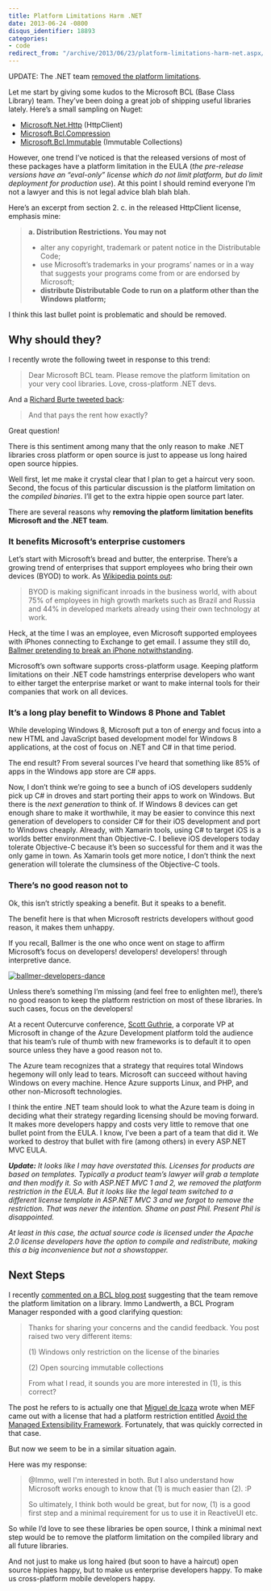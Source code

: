 ```yaml
---
title: Platform Limitations Harm .NET
date: 2013-06-24 -0800
disqus_identifier: 18893
categories:
- code
redirect_from: "/archive/2013/06/23/platform-limitations-harm-net.aspx/"
---
```


UPDATE: The .NET team [removed the platform
limitations](http://blogs.msdn.com/b/dotnet/archive/2013/11/13/pcl-and-net-nuget-libraries-are-now-enabled-for-xamarin.aspx).

Let me start by giving some kudos to the Microsoft BCL (Base Class
Library) team. They’ve been doing a great job of shipping useful
libraries lately. Here’s a small sampling on Nuget:

-   [Microsoft.Net.Http](https://nuget.org/packages/Microsoft.Net.Http)
    (HttpClient)
-   [Microsoft.Bcl.Compression](https://nuget.org/packages/Microsoft.Bcl.Compression/ "Microsoft BCL Compression")
-   [Microsoft.Bcl.Immutable](https://nuget.org/packages/Microsoft.Bcl.Immutable/ "Immutable collections")
    (Immutable Collections)

However, one trend I’ve noticed is that the released versions of most of
these packages have a platform limitation in the EULA (*the pre-release
versions have an “eval-only” license which do not limit platform, but do
limit deployment for production use*). At this point I should remind
everyone I’m not a lawyer and this is not legal advice blah blah blah.

Here’s an excerpt from section 2. c. in the released HttpClient license,
emphasis mine:

> **a. Distribution Restrictions. You may not**
>
> -   alter any copyright, trademark or patent notice in the
>     Distributable Code;
> -   use Microsoft’s trademarks in your programs’ names or in a way
>     that suggests your programs come from or are endorsed by
>     Microsoft;
> -   **distribute Distributable Code to run on a platform other than
>     the Windows platform;**

I think this last bullet point is problematic and should be removed.

Why should they?
----------------

I recently wrote the following tweet in response to this trend:

> Dear Microsoft BCL team. Please remove the platform limitation on your
> very cool libraries. Love, cross-platform .NET devs.

And a [Richard Burte tweeted
back](https://twitter.com/arebee/status/349214825802506240 "Tweet"):

> And that pays the rent how exactly?

Great question!

There is this sentiment among many that the only reason to make .NET
libraries cross platform or open source is just to appease us long
haired open source hippies.

Well first, let me make it crystal clear that I plan to get a haircut
very soon. Second, the focus of this particular discussion is the
platform limitation on the *compiled binaries*. I’ll get to the extra
hippie open source part later.

There are several reasons why **removing the platform limitation
benefits Microsoft and the .NET team**.

### It benefits Microsoft’s enterprise customers

Let’s start with Microsoft’s bread and butter, the enterprise. There’s a
growing trend of enterprises that support employees who bring their own
devices (BYOD) to work. As [Wikipedia points
out](http://en.wikipedia.org/wiki/Bring_your_own_device "BYOD on Wikipedia"):

> BYOD is making significant inroads in the business world, with about
> 75% of employees in high growth markets such as Brazil and Russia and
> 44% in developed markets already using their own technology at work.

Heck, at the time I was an employee, even Microsoft supported employees
with iPhones connecting to Exchange to get email. I assume they still
do, [Ballmer pretending to break an iPhone
notwithstanding](http://gizmodo.com/5357235/ballmer-busts-microsoft-staffer-taking-his-photo-with-an-iphoneuh-oh "Ballmer pretends to break iPhone").

Microsoft’s own software supports cross-platform usage. Keeping platform
limitations on their .NET code hamstrings enterprise developers who want
to either target the enterprise market or want to make internal tools
for their companies that work on all devices.

### It’s a long play benefit to Windows 8 Phone and Tablet

While developing Windows 8, Microsoft put a ton of energy and focus into
a new HTML and JavaScript based development model for Windows 8
applications, at the cost of focus on .NET and C\# in that time period.

The end result? From several sources I’ve heard that something like 85%
of apps in the Windows app store are C\# apps.

Now, I don’t think we’re going to see a bunch of iOS developers suddenly
pick up C\# in droves and start porting their apps to work on Windows.
But there is the *next generation* to think of. If Windows 8 devices can
get enough share to make it worthwhile, it may be easier to convince
this next generation of developers to consider C\# for their iOS
development and port to Windows cheaply. Already, with Xamarin tools,
using C\# to target iOS is a worlds better environment than Objective-C.
I believe iOS developers today tolerate Objective-C because it’s been so
successful for them and it was the only game in town. As Xamarin tools
get more notice, I don’t think the next generation will tolerate the
clumsiness of the Objective-C tools.

### There’s no good reason not to

Ok, this isn’t strictly speaking a benefit. But it speaks to a benefit.

The benefit here is that when Microsoft restricts developers without
good reason, it makes them unhappy.

If you recall, Ballmer is the one who once went on stage to affirm
Microsoft’s focus on developers! developers! developers! through
interpretive dance.

[![ballmer-developers-dance](https://haacked.com/images/haacked_com/WindowsLiveWriter/PlatformLimitations_ACF1/ballmer-developers-dance_thumb.gif "ballmer-developers-dance")](https://haacked.com/images/haacked_com/WindowsLiveWriter/PlatformLimitations_ACF1/ballmer-developers-dance_2.gif)

Unless there’s something I’m missing (and feel free to enlighten me!),
there’s no good reason to keep the platform restriction on most of these
libraries. In such cases, focus on the developers!

At a recent Outercurve conference, [Scott
Guthrie](http://weblogs.asp.net/scottgu/ "Scott Guthrie's blog"), a
corporate VP at Microsoft in change of the Azure Development platform
told the audience that his team’s rule of thumb with new frameworks is
to default it to open source unless they have a good reason not to.

The Azure team recognizes that a strategy that requires total Windows
hegemony will only lead to tears. Microsoft can succeed without having
Windows on every machine. Hence Azure supports Linux, and PHP, and other
non-Microsoft technologies.

I think the entire .NET team should look to what the Azure team is doing
in deciding what their strategy regarding licensing should be moving
forward. It makes more developers happy and costs very little to remove
that one bullet point from the EULA. I know, I’ve been a part of a team
that did it. We worked to destroy that bullet with fire (among others)
in every ASP.NET MVC EULA.

***Update:** It looks like I may have overstated this. Licenses for
products are based on templates. Typically a product team’s lawyer will
grab a template and then modify it. So with ASP.NET MVC 1 and 2, we
removed the platform restriction in the EULA. But it looks like the
legal team switched to a different license template in ASP.NET MVC 3 and
we forgot to remove the restriction. That was never the intention. Shame
on past Phil. Present Phil is disappointed.*

*At least in this case, the actual source code is licensed under the
Apache 2.0 license developers have the option to compile and
redistribute, making this a big inconvenience but not a showstopper.*

Next Steps
----------

I recently [commented on a BCL blog
post](http://blogs.msdn.com/b/dotnet/archive/2013/06/24/please-welcome-immutablearray.aspx "Immutable collections")
suggesting that the team remove the platform limitation on a library.
Immo Landwerth, a BCL Program Manager responded with a good clarifying
question:

> Thanks for sharing your concerns and the candid feedback. You post
> raised two very different items:
>
> ​(1) Windows only restriction on the license of the binaries
>
> ​(2) Open sourcing immutable collections
>
> From what I read, it sounds you are more interested in (1), is this
> correct?

The post he refers to is actually one that [Miguel de
Icaza](http://tirania.org/blog/ "Miguel's Blog") wrote when MEF came out
with a license that had a platform restriction entitled [Avoid the
Managed Extensibility
Framework](http://tirania.org/blog/archive/2008/Sep-07.html "Miguel's Blog Post").
Fortunately, that was quickly corrected in that case.

But now we seem to be in a similar situation again.

Here was my response:

> @Immo, well I'm interested in both. But I also understand how
> Microsoft works enough to know that (1) is much easier than (2). :P
>
> So ultimately, I think both would be great, but for now, (1) is a good
> first step and a minimal requirement for us to use it in ReactiveUI
> etc.

So while I’d love to see these libraries be open source, I think a
minimal next step would be to remove the platform limitation on the
compiled library and all future libraries.

And not just to make us long haired (but soon to have a haircut) open
source hippies happy, but to make us enterprise developers happy. To
make us cross-platform mobile developers happy.

